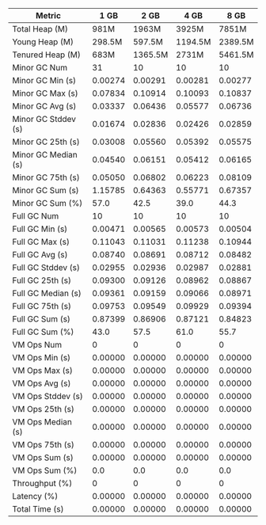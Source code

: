 | Metric | 1 GB | 2 GB | 4 GB | 8 GB |
|------|----|----|----|----|
| Total Heap (M) | 981M | 1963M | 3925M | 7851M |
| Young Heap (M) | 298.5M | 597.5M | 1194.5M | 2389.5M |
| Tenured Heap (M) | 683M | 1365.5M | 2731M | 5461.5M |
| Minor GC Num | 31 | 10 | 10 | 10 |
| Minor GC Min (s) | 0.00274 | 0.00291 | 0.00281 | 0.00277 |
| Minor GC Max (s) | 0.07834 | 0.10914 | 0.10093 | 0.10837 |
| Minor GC Avg (s) | 0.03337 | 0.06436 | 0.05577 | 0.06736 |
| Minor GC Stddev (s) | 0.01674 | 0.02836 | 0.02426 | 0.02859 |
| Minor GC 25th (s) | 0.03008 | 0.05560 | 0.05392 | 0.05575 |
| Minor GC Median (s) | 0.04540 | 0.06151 | 0.05412 | 0.06165 |
| Minor GC 75th (s) | 0.05050 | 0.06802 | 0.06223 | 0.08109 |
| Minor GC Sum (s) | 1.15785 | 0.64363 | 0.55771 | 0.67357 |
| Minor GC Sum (%) | 57.0 | 42.5 | 39.0 | 44.3 |
| Full GC Num | 10 | 10 | 10 | 10 |
| Full GC Min (s) | 0.00471 | 0.00565 | 0.00573 | 0.00504 |
| Full GC Max (s) | 0.11043 | 0.11031 | 0.11238 | 0.10944 |
| Full GC Avg (s) | 0.08740 | 0.08691 | 0.08712 | 0.08482 |
| Full GC Stddev (s) | 0.02955 | 0.02936 | 0.02987 | 0.02881 |
| Full GC 25th (s) | 0.09300 | 0.09126 | 0.08962 | 0.08867 |
| Full GC Median (s) | 0.09361 | 0.09159 | 0.09066 | 0.08971 |
| Full GC 75th (s) | 0.09753 | 0.09549 | 0.09929 | 0.09394 |
| Full GC Sum (s) | 0.87399 | 0.86906 | 0.87121 | 0.84823 |
| Full GC Sum (%) | 43.0 | 57.5 | 61.0 | 55.7 |
| VM Ops Num | 0 | 0 | 0 | 0 |
| VM Ops Min (s) | 0.00000 | 0.00000 | 0.00000 | 0.00000 |
| VM Ops Max (s) | 0.00000 | 0.00000 | 0.00000 | 0.00000 |
| VM Ops Avg (s) | 0.00000 | 0.00000 | 0.00000 | 0.00000 |
| VM Ops Stddev (s) | 0.00000 | 0.00000 | 0.00000 | 0.00000 |
| VM Ops 25th (s) | 0.00000 | 0.00000 | 0.00000 | 0.00000 |
| VM Ops Median (s) | 0.00000 | 0.00000 | 0.00000 | 0.00000 |
| VM Ops 75th (s) | 0.00000 | 0.00000 | 0.00000 | 0.00000 |
| VM Ops Sum (s) | 0.00000 | 0.00000 | 0.00000 | 0.00000 |
| VM Ops Sum (%) | 0.0 | 0.0 | 0.0 | 0.0 |
| Throughput (%) | 0 | 0 | 0 | 0 |
| Latency (%) | 0.00000 | 0.00000 | 0.00000 | 0.00000 |
| Total Time (s) | 0.00000 | 0.00000 | 0.00000 | 0.00000 |
